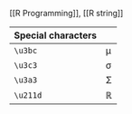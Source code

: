 [[R Programming]], [[R string]]


|Special characters | |
|--- | --- |
| `\u3bc`| μ |
|`\u3c3`| σ |
|`\u3a3`| Σ |
| `\u211d` | ℝ |

